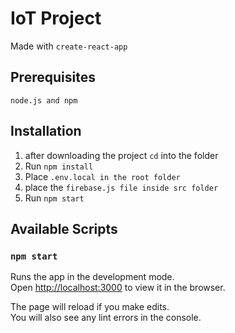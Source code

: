 # IoT Project

Made with `create-react-app`

## Prerequisites

    node.js and npm

## Installation

1. after downloading the project `cd` into the folder
2. Run `npm install`
3. Place `.env.local in the root folder`
4. place the `firebase.js file inside src folder`
5. Run `npm start`

## Available Scripts

### `npm start`

Runs the app in the development mode.\
Open [http://localhost:3000](http://localhost:3000) to view it in the browser.

The page will reload if you make edits.\
You will also see any lint errors in the console.

